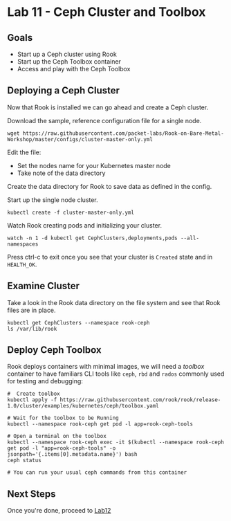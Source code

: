 # Lab 11 - Ceph Cluster and Toolbox

## Goals

* Start up a Ceph cluster using Rook
* Start up the Ceph Toolbox container
* Access and play with the Ceph Toolbox

## Deploying a Ceph Cluster

Now that Rook is installed we can go ahead and create a Ceph cluster.


Download the sample, reference configuration file for a single node.
```
wget https://raw.githubusercontent.com/packet-labs/Rook-on-Bare-Metal-Workshop/master/configs/cluster-master-only.yml
```

Edit the file:
* Set the nodes name for your Kubernetes master node
* Take note of the data directory

Create the data directory for Rook to save data as defined in the config.


Start up the single node cluster.
```
kubectl create -f cluster-master-only.yml
```

Watch Rook creating pods and initializing your cluster.
```
watch -n 1 -d kubectl get CephClusters,deployments,pods --all-namespaces
```

Press ctrl-c to exit once you see that your cluster is `Created` state and in `HEALTH_OK`.

## Examine Cluster

Take a look in the Rook data directory on the file system and see that Rook files are in place.

```
kubectl get CephClusters --namespace rook-ceph
ls /var/lib/rook
```



## Deploy Ceph Toolbox

Rook deploys containers with minimal images, we will need a *toolbox* container to have familiars CLI tools like `ceph`, `rbd` and `rados` commonly used for testing and debugging:

```
#  Create toolbox
kubectl apply -f https://raw.githubusercontent.com/rook/rook/release-1.0/cluster/examples/kubernetes/ceph/toolbox.yaml

# Wait for the toolbox to be Running
kubectl --namespace rook-ceph get pod -l app=rook-ceph-tools

# Open a terminal on the toolbox
kubectl --namespace rook-ceph exec -it $(kubectl --namespace rook-ceph get pod -l "app=rook-ceph-tools" -o jsonpath='{.items[0].metadata.name}') bash
ceph status

# You can run your usual ceph commands from this container
```


## Next Steps

Once you're done, proceed to [Lab12](Lab12.md)

